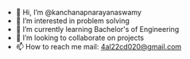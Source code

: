 - 👋 Hi, I’m @kanchanapnarayanaswamy
- 👀 I’m interested in problem solving
- 🌱 I’m currently learning Bachelor's of Engineering 
- 💞️ I’m looking to collaborate on projects
- 📫 How to reach me mail: 4al22cd020@gmail.com

<!---
kanchanapnarayanaswamy/kanchanapnarayanaswamy is a ✨ special ✨ repository because its `README.md` (this file) appears on your GitHub profile.
You can click the Preview link to take a look at your changes.
--->
